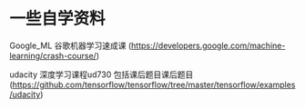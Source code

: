 # 一些自学资料

Google_ML 谷歌机器学习速成课 (https://developers.google.com/machine-learning/crash-course/)

udacity 深度学习课程ud730 包括课后题目课后题目 (https://github.com/tensorflow/tensorflow/tree/master/tensorflow/examples/udacity)
